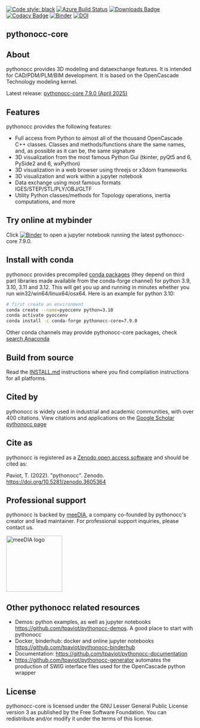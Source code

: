 [![Code style: black](https://img.shields.io/badge/code%20style-black-000000.svg)](https://github.com/psf/black)
[![Azure Build Status](https://dev.azure.com/tpaviot/pythonocc-core/_apis/build/status/tpaviot.pythonocc-core?branchName=master)](https://dev.azure.com/tpaviot/pythonocc-core/_build?definitionId=2)
[![Downloads Badge](https://anaconda.org/conda-forge/pythonocc-core/badges/downloads.svg)](https://anaconda.org/conda-forge/pythonocc-core)
[![Codacy Badge](https://api.codacy.com/project/badge/Grade/67c121324b8d4f37bc27029464c87020)](https://www.codacy.com/app/tpaviot/pythonocc-core?utm_source=github.com&amp;utm_medium=referral&amp;utm_content=tpaviot/pythonocc-core&amp;utm_campaign=Badge_Grade)
[![Binder](http://mybinder.org/badge.svg)](https://mybinder.org/v2/gh/tpaviot/pythonocc-binderhub/7.9.0)
[![DOI](https://zenodo.org/badge/DOI/10.5281/zenodo.3605364.svg)](https://doi.org/10.5281/zenodo.3605364)

pythonocc-core
--------------

About
-----
pythonocc provides 3D modeling and dataexchange features. It is intended for CAD/PDM/PLM/BIM development. It is based on the OpenCascade Technology modeling kernel.

Latest release: [pythonocc-core 7.9.0 (April 2025)](https://github.com/tpaviot/pythonocc-core/releases/tag/7.9.0)

Features
--------
pythonocc provides the following features:

* Full access from Python to almost all of the thousand OpenCascade C++ classes. Classes and methods/functions share the same names, and, as possible as it can be, the same signature
* 3D visualization from the most famous Python Gui (tkinter, pyQt5 and 6, PySide2 and 6, wxPython)
* 3D visualization in a web browser using threejs or x3dom frameworks
* 3D visualization and work within a jupyter notebook
* Data exchange using most famous formats IGES/STEP/STL/PLY/OBJ/GLTF
* Utility Python classes/methods for Topology operations, inertia computations, and more

Try online at mybinder
----------------------
Click [![Binder](http://mybinder.org/badge.svg)](https://mybinder.org/v2/gh/tpaviot/pythonocc-binderhub/7.9.0) to open a jupyter notebook running the latest pythonocc-core 7.9.0.

Install with conda
------------------
pythonocc provides precompiled [conda packages](https://anaconda.org/pythonocc/pythonocc-core) (they depend on third part libraries made available from the conda-forge channel) for python 3.9, 3.10, 3.11 and 3.12. This will get you up and running in minutes whether you run win32/win64/linux64/osx64. Here is an example for python 3.10:

```bash
# first create an environment
conda create --name=pyoccenv python=3.10
conda activate pyoccenv
conda install -c conda-forge pythonocc-core=7.9.0
```

Other conda channels may provide pythonocc-core packages, check [search Anaconda](https://anaconda.org/search?q=pythonocc-core)

Build from source
-----------------
Read the [INSTALL.md](https://github.com/tpaviot/pythonocc-core/blob/master/INSTALL.md) instructions where you find compilation instructions for all platforms.

Cited by
--------
pythonocc is widely used in industrial and academic communities, with over 400 citations. View citations and applications on the [Google Scholar pythonocc page](https://scholar.google.com/scholar?hl=fr&as_sdt=0%2C5&q=pythonocc&btnG=&oq=pythonocc)

Cite as
-------
pythonocc is registered as a [Zenodo open access software](https://zenodo.org/record/7471333) and should be cited as:

Paviot, T. (2022). "pythonocc". Zenodo. https://doi.org/10.5281/zenodo.3605364

Professional support
--------------------
pythonocc is backed by [meeDIA](https://meedia.ai/pythonocc-en), a company co-founded by pythonocc's creator and lead maintainer. For professional support inquiries, please contact us.

<a href="https://meedia.ai/pythonocc-en"><img src="https://www.meedia.ai/wp-content/uploads/go-x/u/d3a61d32-b812-4a39-89c8-57fa93df5780/image-320x95.png" width="150" alt="meeDIA logo"></a>

Other pythonocc related resources
---------------------------------
*   Demos: python examples, as well as jupyter notebooks <https://github.com/tpaviot/pythonocc-demos>. A good place to start with pythonocc
*   Docker, binderhub: docker and online jupyter notebooks <https://github.com/tpaviot/pythonocc-binderhub>
*   Documentation: <https://github.com/tpaviot/pythonocc-documentation>
*   <https://github.com/tpaviot/pythonocc-generator> automates the production of SWIG interface files used for the OpenCascade python wrapper

License
-------
pythonocc-core is licensed under the GNU Lesser General Public License version 3 as published by the Free Software Foundation. You can redistribute and/or modify it under the terms of this license.
